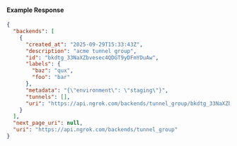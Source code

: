 <!-- Code generated for API Clients. DO NOT EDIT. -->

#### Example Response

```json
{
  "backends": [
    {
      "created_at": "2025-09-29T15:33:43Z",
      "description": "acme tunnel group",
      "id": "bkdtg_33NaXZbvesec4QDGT9yDFmYDuAw",
      "labels": {
        "baz": "qux",
        "foo": "bar"
      },
      "metadata": "{\"environment\": \"staging\"}",
      "tunnels": [],
      "uri": "https://api.ngrok.com/backends/tunnel_group/bkdtg_33NaXZbvesec4QDGT9yDFmYDuAw"
    }
  ],
  "next_page_uri": null,
  "uri": "https://api.ngrok.com/backends/tunnel_group"
}
```
